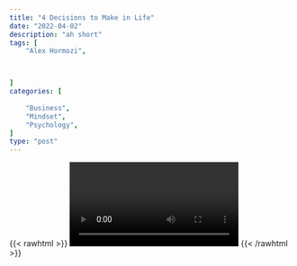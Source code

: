 ```yaml
---
title: "4 Decisions to Make in Life"
date: "2022-04-02"
description: "ah short"
tags: [
    "Alex Hormozi",



]
categories: [
    
    "Business",
    "Mindset",
    "Psychology",
]
type: "post"
---
```

{{< rawhtml >}}
    <video width="auto" height="auto" controls>
        <source src="https://clips.dev00ps.com/Alex%20Hormozi/The%204%20Biggest%20Decisions%20You%20Need%20To%20Make%20In%20Your%20Life.mp4" type="video/mp4"> 
    </video>
{{< /rawhtml >}}